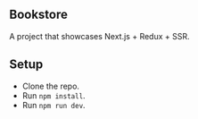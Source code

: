 ## Bookstore

A project that showcases Next.js + Redux + SSR.

## Setup

- Clone the repo.
- Run `npm install`.
- Run `npm run dev`.

